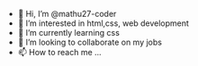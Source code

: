 - 👋 Hi, I’m @mathu27-coder
- 👀 I’m interested in html,css, web development
- 🌱 I’m currently learning css
- 💞️ I’m looking to collaborate on my jobs
- 📫 How to reach me ...

<!---
mathu27-coder/mathu27-coder is a ✨ special ✨ repository because its `README.md` (this file) appears on your GitHub profile.
You can click the Preview link to take a look at your changes.
--->

